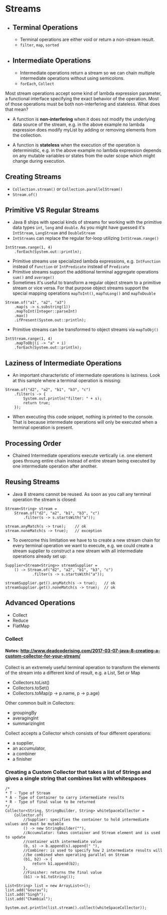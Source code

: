 # Streams

- ## Terminal Operations
  - Terminal operations are either void or return a non-stream result.
  - `filter`, `map`, `sorted`

- ## Intermediate Operations
  - Intermediate operations return a stream so we can chain multiple intermediate operations without using semicolons.
  - `forEach`, `Collect`
 
Most stream operations accept some kind of lambda expression parameter, a functional interface specifying the exact behavior of the operation. Most of those operations must be both non-interfering and stateless. What does that mean?

- A function is **non-interfering** when it does not modify the underlying data source of the stream, e.g. in the above example no lambda expression does modify myList by adding or removing elements from the collection.

- A function is **stateless** when the execution of the operation is deterministic, e.g. in the above example no lambda expression depends on any mutable variables or states from the outer scope which might change during execution.

## Creating Streams

  - `Collection.stream()` or `Collection.parallelStream()`
  - `Stream.of()`
 
## Primitive VS Regular Streams

- Java 8 ships with special kinds of streams for working with the primitive data types `int`, `long` and `double`. As you might have guessed it's `IntStream`, `LongStream` and `DoubleStream`
- `IntStreams` can replace the regular for-loop utilizing `IntStream.range()`

```
IntStream.range(1, 4)
    .forEach(System.out::println);
```
- Primitive streams use specialized lambda expressions, e.g. `IntFunction` instead of `Function` or `IntPredicate` instead of `Predicate`
- Primitive streams support the additional terminal aggregate operations `sum()` and `average()`
- Sometimes it's useful to transform a regular object stream to a primitive stream or vice versa. For that purpose object streams support the special mapping operations `mapToInt()`, `mapToLong()` and `mapToDouble`
```
Stream.of("a1", "a2", "a3")
    .map(s -> s.substring(1))
    .mapToInt(Integer::parseInt)
    .max()
    .ifPresent(System.out::println);
```
- Primitive streams can be transformed to object streams via `mapToObj()`
```
IntStream.range(1, 4)
    .mapToObj(i -> "a" + i)
    .forEach(System.out::println);
```
## Laziness of Intermediate Operations

- An important characteristic of intermediate operations is laziness. Look at this sample where a terminal operation is missing:

```
Stream.of("d2", "a2", "b1", "b3", "c")
    .filter(s -> {
        System.out.println("filter: " + s);
        return true;
    });
```
- When executing this code snippet, nothing is printed to the console. That is because intermediate operations will only be executed when a terminal operation is present.

## Processing Order

- Chained Intermediate operations execute vertically i.e. one element goes throung entire chain instead of entire stream being executed by one intermediate operation after another.

## Reusing Streams

- Java 8 streams cannot be reused. As soon as you call any terminal operation the stream is closed:
```
Stream<String> stream =
    Stream.of("d2", "a2", "b1", "b3", "c")
        .filter(s -> s.startsWith("a"));

stream.anyMatch(s -> true);    // ok
stream.noneMatch(s -> true);   // exception
```
- To overcome this limitation we have to to create a new stream chain for every terminal operation we want to execute, e.g. we could create a stream supplier to construct a new stream with all intermediate operations already set up:
```
Supplier<Stream<String>> streamSupplier =
    () -> Stream.of("d2", "a2", "b1", "b3", "c")
            .filter(s -> s.startsWith("a"));

streamSupplier.get().anyMatch(s -> true);   // ok
streamSupplier.get().noneMatch(s -> true);  // ok
```

## Advanced Operations

- Collect
- Reduce
- FlatMap

### Collect

#### Notes: http://www.deadcoderising.com/2017-03-07-java-8-creating-a-custom-collector-for-your-stream/

Collect is an extremely useful terminal operation to transform the elements of the stream into a different kind of result, e.g. a List, Set or Map
  - Collectors.toList()
  - Collectors.toSet()
  - Collectors.toMap(p -> p.name, p -> p.age)
 
Other common built in Collectors:

  - groupingBy
  - averagingInt
  - summarizingInt

Collect accepts a Collector which consists of four different operations: 
  - a supplier, 
  - an accumulator, 
  - a combiner
  - a finisher
  
### Creating a Custom Collector that takes a list of Strings and gives a single string that combines list with whitespaces

```
/*
* T - Type of Stream
* A - Type of Container to carry intermediate results
* R - Type of final value to be returned
*/
Collector<String, StringBuilder, String> whiteSpaceCollector = 
	Collector.of(
		//Supplier: specifies the container to hold intermediate values and must be mutable
		() -> new StringBuilder(""),
		//Accumulator: takes container and Stream element and is used to update
		//container with intermediate value
		(b, s) -> b.append(s).append(" "), 
		//Combiner: is used to specify how 2 intermediate results will
		//be combined when operating parallel on Stream
		(b1, b2) -> {
			return b1.append(b2);
		},
		//Finisher: returns the final value
		(b1) -> b1.toString());
		
List<String> list = new ArrayList<>();
list.add("Gourav");
list.add("Singh");
list.add("Chambial");
		System.out.println(list.stream().collect(whiteSpaceCollector));
 ```


